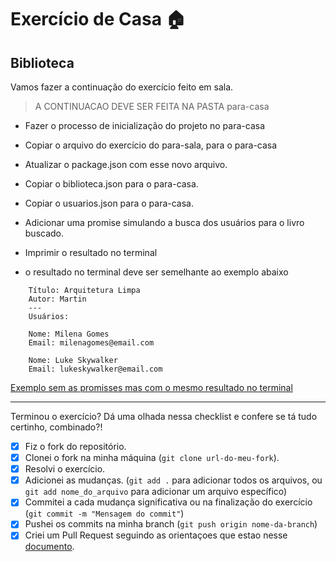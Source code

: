 # Exercício de Casa 🏠 

## Biblioteca

Vamos fazer a continuação do exercício feito em sala.

> A CONTINUACAO DEVE SER FEITA NA PASTA para-casa

 - Fazer o processo de inicialização do projeto no para-casa

 - Copiar o arquivo do exercício do para-sala, para o para-casa

 - Atualizar o package.json com esse novo arquivo.

 - Copiar o biblioteca.json para o para-casa.

 - Copiar o usuarios.json para o para-casa.

 - Adicionar uma promise simulando a busca dos usuários para o livro buscado.

 - Imprimir o resultado no terminal

 - o resultado no terminal deve ser semelhante ao exemplo abaixo

```
    Título: Arquitetura Limpa
    Autor: Martin
    ---
    Usuários:
    
    Nome: Milena Gomes
    Email: milenagomes@email.com

    Nome: Luke Skywalker
    Email: lukeskywalker@email.com
```

[Exemplo sem as promisses mas com o mesmo resultado no terminal](../para-sala/index.js)

---

Terminou o exercício? Dá uma olhada nessa checklist e confere se tá tudo certinho, combinado?!

- [x] Fiz o fork do repositório.
- [x] Clonei o fork na minha máquina (`git clone url-do-meu-fork`).
- [x] Resolvi o exercício.
- [x] Adicionei as mudanças. (`git add .` para adicionar todos os arquivos, ou `git add nome_do_arquivo` para adicionar um arquivo específico)
- [x] Commitei a cada mudança significativa ou na finalização do exercício (`git commit -m "Mensagem do commit"`)
- [x] Pushei os commits na minha branch (`git push origin nome-da-branch`)
- [x] Criei um Pull Request seguindo as orientaçoes que estao nesse [documento](https://github.com/mflilian/repo-example/blob/main/exercicios/para-casa/instrucoes-pull-request.md).
